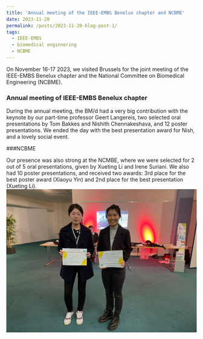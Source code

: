 ```yaml
---
title: 'Annual meeting of the IEEE-EMBS Benelux chapter and NCBME'
date: 2023-11-20
permalink: /posts/2023-11-20-blog-post-1/
tags:
  - IEEE-EMBS
  - biomedical enginnering
  - NCBME
---
```


On November 16-17 2023, we visited Brussels for the joint meeting of the IEEE-EMBS Benelux chapter and the National Committee on Biomedical Engineering (NCBME).

### Annual meeting of IEEE-EMBS Benelux chapter


During the annual meeting, the BM/d had a very big contribution with the keynote by our part-time professor Geert Langereis, two selected oral presentations by Tom Bakkes and Nishith Chennakeshava, and 12 poster presentations. We ended the day with the best presentation award for Nish, and a lovely social event.

###NCBME

Our presence was also strong at the NCMBE, where we were selected for 2 out of 5 oral presentations, given by Xueting Li and Irene Suriani. We also had 10 poster presentations, and received two awards: 3rd place for the best poster award (Xiaoyu Yin) and 2nd place for the best presentation (Xueting Li).
![](/images/awards.jpg)


